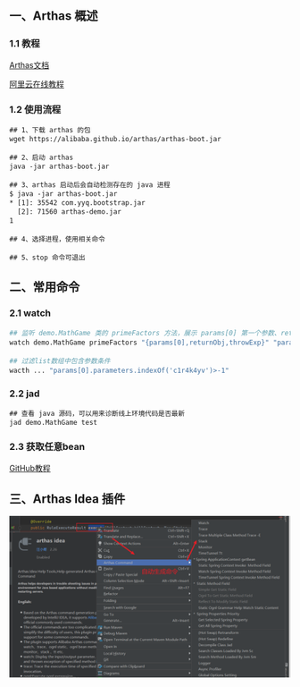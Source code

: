 ## 一、Arthas 概述

### 1.1 教程

[Arthas文档](https://arthas.gitee.io/quick-start.html)

[阿里云在线教程](https://arthas.aliyun.com/doc/arthas-tutorials.html?language=cn&id=arthas-advanced)

### 1.2 使用流程

```shell
## 1、下载 arthas 的包
wget https://alibaba.github.io/arthas/arthas-boot.jar

## 2、启动 arthas
java -jar arthas-boot.jar

## 3、arthas 启动后会自动检测存在的 java 进程
$ java -jar arthas-boot.jar
* [1]: 35542 com.yyq.bootstrap.jar
  [2]: 71560 arthas-demo.jar
1

## 4、选择进程，使用相关命令

## 5、stop 命令可退出
```

## 二、常用命令

### 2.1 watch

```sh
## 监听 demo.MathGame 类的 primeFactors 方法，展示 params[0] 第一个参数、returnObj 返回值、throwExp 报错，过滤条件 params[0].getKey == '12345'，打印详细参数-v，收集n条数据-n
watch demo.MathGame primeFactors "{params[0],returnObj,throwExp}" "params[0].getKey == '12345'" -x 2 -v -n

## 过滤list数组中包含参数条件
wacth ... "params[0].parameters.indexOf('c1r4k4yv')>-1"
```

### 2.2 jad

```shell
## 查看 java 源码，可以用来诊断线上环境代码是否最新
jad demo.MathGame test
```

### 2.3 获取任意bean

[GitHub教程](https://github.com/alibaba/arthas/issues/482)

## 三、Arthas Idea 插件

![image-20210324124605272](https://raw.githubusercontent.com/Super-YYQ/PicGoPicture/main/PicGo/20210324124605.png)